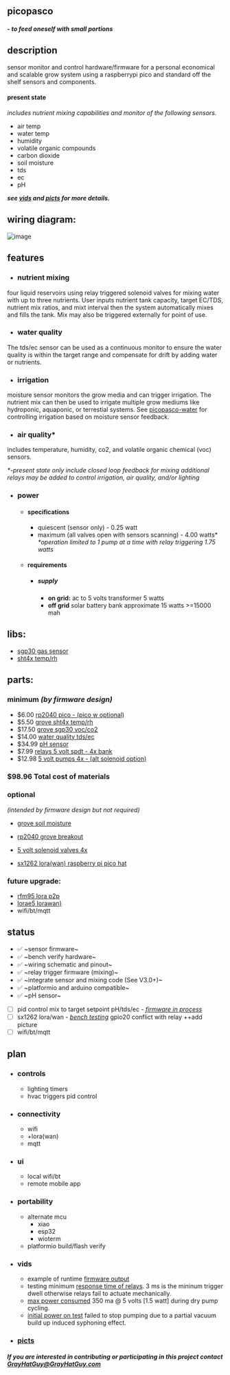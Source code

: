 ## picopasco

  #### *- to feed oneself with small portions*

 ## description
sensor monitor and control hardware/firmware for a personal economical and scalable grow system using a raspberrypi pico and standard off the shelf sensors and components. 

#### **present state** 
_includes nutrient mixing capabilities and monitor of the following sensors._
 *  air temp
 *  water temp
 *  humidity
 *  volatile organic compounds
 *  carbon dioxide
 *  soil moisture
 *  tds
 *  ec
 *  pH 
  
   **_see [vids](https://github.com/GrayHatGuy/picopasco/blob/main/readme.md#vids) and [picts](https://github.com/GrayHatGuy/picopasco/blob/main/readme.md#picts)     for more details._** 
  
## wiring diagram:
 ![image](https://github.com/GrayHatGuy/picopasco/blob/25a02a05b4e160a8b521379950dd38b4c0e63f31/repo_full%20picopasco%20wire.png?raw=true)
## features
- ### nutrient mixing 
four liquid reservoirs using relay triggered solenoid valves for mixing water with up to three nutrients.  User inputs nutrient tank capacity, target EC/TDS, nutrient mix ratios, and mixt interval then the system automatically mixes and fills the tank. Mix may also be triggered externally for point of use.
- ### water quality
The tds/ec sensor can be used as a continuous monitor to ensure the water quality is within the target range and compensate for drift by adding water or nutrients.  
- ### irrigation
moisture sensor monitors the grow media and can trigger irrigation. The nutrient mix can then be used to irrigate multiple grow mediums like hydroponic, aquaponic, or terrestial systems. See [picopasco-water](https://github.com/GrayHatGuy/picopasco-water) for controlling irrigation based on moisture sensor feedback.
- ### air quality*
includes temperature, humidity, co2, and volatile organic chemical (voc) sensors.

  _*-present state only include closed loop feedback for mixing additional relays may be added to control irrigation, air quality, and/or lighting_

- ### power
  * #### specifications
    * quiescent (sensor only) - 0.25 watt 
    * maximum (all valves open with sensors scanning) - 4.00 watts* _*operation limited to 1 pump at a time with relay triggering 1.75 watts_
  * #### requirements 
    * ##### supply
      * **on grid:** ac to 5 volts transformer 5 watts
      * **off grid** solar battery bank approximate 15 watts >=15000 mah
## libs:
 *  [sgp30 gas sensor](https://github.com/Seeed-Studio/SGP30_Gas_Sensor)
 *  [sht4x temp/rh](https://www.arduinolibraries.info/libraries/sensirion-i2-c-sht4x)
## parts: 
  ### minimum _(by firmware design)_
   *  $6.00  [rp2040 pico  - (pico w optional)](https://www.raspberrypi.com/products/raspberry-pi-pico/)
   *  $5.50  [grove sht4x temp/rh](https://www.seeedstudio.com/Grove-Temp-Humi-Sensor-SHT40-p-5384.html)
   *  $17.50 [grove sgp30 voc/co2](https://www.seeedstudio.com/Grove-VOC-and-eCO2-Gas-Sensor-for-Arduino-SGP30.html)
   *  $14.00 [water quality tds/ec ](https://www.amazon.com/dp/B08DGLY3J2)
   *  $34.99 [pH sensor](https://www.amazon.com/GAOHOU-PH0-14-Detect-Electrode-Arduino/dp/B0799BXMVJ)
   *  $7.99  [relays 5 volt spdt - 4x bank](https://www.amazon.com/dp/B098DWS168)
   *  $12.98 [5 volt pumps 4x - (alt solenoid option)](https://www.amazon.com/Gikfun-2-5V-6V-Submersible-Silicone-EK1374/dp/B0957BS936/)
  ### $98.96 Total cost of materials
  ### optional 
  _(intended by firmware design but not required)_
  -  [grove soil moisture](https://www.seeedstudio.com/Grove-Moisture-Sensor.html?)
  -  [rp2040 grove breakout](https://www.digikey.com/en/products/detail/seeed-technology-co.,-ltd/103100142/13688265)

  -  [5 volt solenoid valves 4x](https://www.amazon.com/dp/B07WR9CSNQ)
  -  [sx1262 lora(wan) raspberry pi pico hat](https://www.waveshare.com/pico-lora-sx1262-868m.htm)
  ### future upgrade: 
  -  [rfm95 lora p2p]()
  -  [lorae5 lorawan)]()
  -  wifi/bt/mqtt
## status
 * ✅ ~sensor firmware~
 * ✅ ~bench verify hardware~
 * ✅ ~wiring schematic and pinout~ 
 * ✅ ~relay trigger firmware (mixing)~
 * ✅ ~integrate sensor and mixing code (See V3.0+)~ 
 * ✅ ~platformio and arduino compatible~
 * ✅ ~pH sensor~
 * [ ] pid control mix to target setpoint pH/tds/ec - [_firmware in process_](https://github.com/GrayHatGuy/picopasco/tree/2bdc89169fcf1709cf48569881d38e65c02e824f/dev/picopasco-main-V4.3597447222071-alpha-hartree-pid)
 * [ ] sx1262 lora/wan - [_bench testing_]() gpio20 conflict with relay ++add picture
 * [ ] wifi/bt/mqtt
## plan 
 *  ### controls
    *  lighting timers
    *  hvac triggers pid control
 *  ### connectivity   
    *  wifi 
    *  +lora(wan)
    *  mqtt
 *  ### ui 
    * local wifi/bt  
    * remote mobile app
 *  ### portability  
    *  alternate mcu
        -  xiao
        -  esp32
        -  wioterm
    * platformio build/flash verify
*  ### vids
    *  example of runtime [firmware output](https://youtu.be/fia2N3TB2j8)
    *  testing minimum [response time of relays](https://youtu.be/YmTmU25x0V8). 3 ms is the mininum trigger dwell otherwise relays fail to actuate mechanically.
    *  [max power consumed](https://youtube.com/shorts/H6yiRs7PBLs?feature=share) 350 ma @ 5 volts [1.5 watt] during dry pump cycling.
    *  [initial power on test](https://youtu.be/p2OLT5P7gyc) failed to stop pumping due to a partial vacuum build up induced syphoning effect. 
* ### [picts](https://github.com/GrayHatGuy/picopasco/tree/ca9e4c73baeb89e9fcb9bd323aaa8c2fb0ac0a06/picts)
 
##### _If you are interested in contributing or participating in this project contact_ GrayHatGuy@GrayHatGuy.com
